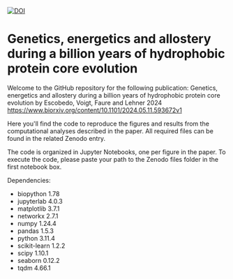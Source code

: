 [![DOI](https://zenodo.org/badge/DOI/10.5281/zenodo.11175470.svg)](https://zenodo.org/records/11175470)

# Genetics, energetics and allostery during a billion years of hydrophobic protein core evolution

Welcome to the GitHub repository for the following publication: Genetics, energetics and allostery during a billion years of hydrophobic protein core evolution by Escobedo, Voigt, Faure and Lehner 2024 https://www.biorxiv.org/content/10.1101/2024.05.11.593672v1

Here you'll find the code to reproduce the figures and results from the computational analyses described in the paper. All required files can be found in the related Zenodo entry.

The code is organized in Jupyter Notebooks, one per figure in the paper. To execute the code, please paste your path to the Zenodo files folder in the first notebook box.

Dependencies:
- biopython 1.78
- jupyterlab 4.0.3
- matplotlib 3.7.1
- networkx 2.7.1
- numpy 1.24.4
- pandas 1.5.3
- python 3.11.4
- scikit-learn 1.2.2
- scipy 1.10.1
- seaborn 0.12.2
- tqdm 4.66.1
